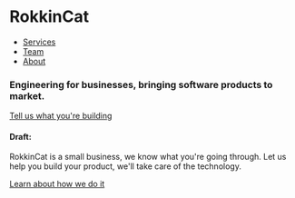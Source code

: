 # RokkinCat

* [Services](services.md)
* [Team](team.md)
* [About](about.md)

### Engineering for businesses, bringing software products to market.
[Tell us what you're building](services.md)

#### Draft:
RokkinCat is a small business, we know what you're going through. 
Let us help you build your product, we'll take care of the technology.

[Learn about how we do it](process.md)



